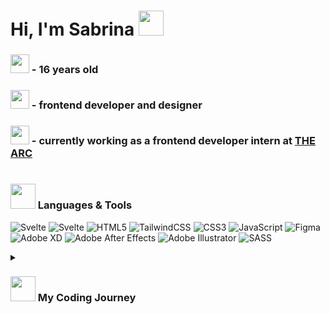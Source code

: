 
# Hi, I'm Sabrina  <img src="https://emojipedia-us.s3.amazonaws.com/source/microsoft-teams/337/waving-hand_1f44b.png" width="40px" />

### <img src="https://emojipedia-us.s3.amazonaws.com/source/microsoft-teams/337/grinning-face-with-big-eyes_1f603.png" width="30px" /> - 16 years old
### <img src="https://emojipedia-us.s3.amazonaws.com/source/microsoft-teams/337/eyes_1f440.png" width="30px" /> - frontend developer and designer
### <img src="https://emojipedia-us.s3.amazonaws.com/source/microsoft-teams/337/green-heart_1f49a.png" width="30px" /> - currently working as a frontend developer intern at <a href="https://www.thearc.de/">THE ARC</a>


#

###  <img src="https://emojipedia-us.s3.amazonaws.com/source/microsoft-teams/337/rocket_1f680.png" width="40px" /> Languages & Tools
![Svelte](https://img.shields.io/badge/svelte-%23f1413d.svg?style=for-the-badge&logo=svelte&logoColor=white) ![Svelte](https://img.shields.io/badge/sveltekit-%fff.svg?style=for-the-badge&logo=svelte&logoColor=white) ![HTML5](https://img.shields.io/badge/html5-%23E34F26.svg?style=for-the-badge&logo=html5&logoColor=white) ![TailwindCSS](https://img.shields.io/badge/tailwindcss-%2338B2AC.svg?style=for-the-badge&logo=tailwind-css&logoColor=white) ![CSS3](https://img.shields.io/badge/css3-%231572B6.svg?style=for-the-badge&logo=css3&logoColor=white) ![JavaScript](https://img.shields.io/badge/javascript-%23323330.svg?style=for-the-badge&logo=javascript&logoColor=%23F7DF1E) ![Figma](https://img.shields.io/badge/figma-%23F24E1E.svg?style=for-the-badge&logo=figma&logoColor=white)	![Adobe XD](https://img.shields.io/badge/Adobe%20XD-470137?style=for-the-badge&logo=Adobe%20XD&logoColor=#FF61F6) ![Adobe After Effects](https://img.shields.io/badge/Adobe%20After%20Effects-9999FF.svg?style=for-the-badge&logo=Adobe%20After%20Effects&logoColor=white) ![Adobe Illustrator](https://img.shields.io/badge/adobe%20illustrator-%23FF9A00.svg?style=for-the-badge&logo=adobe%20illustrator&logoColor=white) ![SASS](https://img.shields.io/badge/SASS-hotpink.svg?style=for-the-badge&logo=SASS&logoColor=white)

 <details>
 <summary><h3> <img src="https://emojipedia-us.s3.amazonaws.com/source/microsoft-teams/337/exploding-head_1f92f.png" width="40px" />&nbsp;My Coding Journey</h3></summary>
 Hello! My name is Sabrina and I‘m a 16 year old self-taught Front-End Developer based in Germany. My interest in web development started back in 2017, I tried to develop a website out of curiosity after seeing my older brother doing it.

Ever since, I’ve been loving it. 

When I’m not doing anything coding related, I’m a high schooler who enjoys graphic designing, video editing and working out.
 </details>
 
